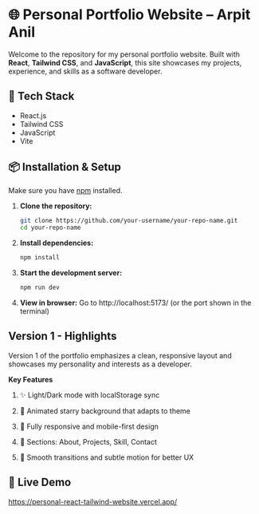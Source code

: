 # 🌐 Personal Portfolio Website – Arpit Anil

Welcome to the repository for my personal portfolio website. Built with **React**, **Tailwind CSS**, and **JavaScript**, this site showcases my projects, experience, and skills as a software developer.

## 🚀 Tech Stack

- React.js
- Tailwind CSS
- JavaScript
- Vite

## 📦 Installation & Setup

Make sure you have [npm](https://www.npmjs.com/) installed.

1. **Clone the repository:**

   ```bash
   git clone https://github.com/your-username/your-repo-name.git
   cd your-repo-name

   ```

2. **Install dependencies:**

   ```bash
   npm install

   ```

3. **Start the development server:**

   ```bash
   npm run dev

   ```

4. **View in browser:**
   Go to http://localhost:5173/ (or the port shown in the terminal)

## Version 1 - Highlights

Version 1 of the portfolio emphasizes a clean, responsive layout and showcases my personality and interests as a developer.

**Key Features**

1. ✨ Light/Dark mode with localStorage sync

2. 🌠 Animated starry background that adapts to theme

3. 📱 Fully responsive and mobile-first design

4. 🎯 Sections: About, Projects, Skill, Contact

5. 💅 Smooth transitions and subtle motion for better UX

## 🔗 Live Demo

https://personal-react-tailwind-website.vercel.app/
